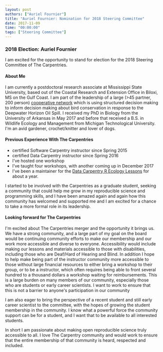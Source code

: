 ```yaml
---
layout: post
authors: ["Auriel Fournier"]
title: "Auriel Fournier: Nomination for 2018 Steering Committee"
date: 2017-11-09
time: "00:00:00"
tags: ["Steering Committee"]
---
```


### 2018 Election: Auriel Fournier

I am excited for the opportunity to stand for election for the 2018 Steering Committee of The Carpentries. 

#### About Me

I am currently a postdoctoral research associate at Mississippi State University, based out of the Coastal Research 
and Extension Office in Biloxi, MS on the Gulf Coast. I am part of the leadership of a large 
(>45 partner, 200 person) [cooperative network](https://gomamn.org/) which is using structured 
decision making to inform decision making about bird conservation in response to the Deepwater 
Horizon Oil Spill. I received my PhD in Biology from the University of Arkansas in May 2017 and before 
that received a B.S. in Wildlife Ecology and Management from Michigan Technological University. I'm 
an avid gardener, crochet/knitter and lover of dogs. 

#### Previous Experience With The Carpentries

- certified Software Carpentry instructor since Spring 2015
- certified Data Carpentry instructor since Spring 2016
- I've hosted one workshop
- I've taught four workshops, with another coming up in December 2017
- I've been a maintainer for the [Data Carpentry R Ecology Lessons](http://www.datacarpentry.org/R-ecology-lesson/) 
for about a year.

I started to be involved with the Carpentries as a graduate student, seeking a community that could help me grow in 
my reproducible science and programming skills, and I have been amazed again and again how this community has 
welcomed and supported me and I am excited for a chance to take a more formal role in its leadership. 

#### Looking forward for The Carpentries

I'm excited about The Carpentries merger and the opportunity it brings us. We have a strong community, 
and a large part of my goal on the board would be continuing community efforts to make our membership 
and our work more accessible and diverse to everyone. Accessibility would include making our lessons and 
materials accessible to those with disabilities, including those who are Deaf/Hard of Hearing and Blind. 
In addition I hope to help make being part of the instructor community more accessible to those without 
large financial resources to either bring a workshop to their group, or to be a instructor, which often 
requires being able to front several hundred to a thousand dollars a workshop waiting for reimbursements. 
This is a large burden on many members of our community, especially those who are students or early career 
scientists. I want to work to ensure that this is not a barrier to anyone's participation in our community 

I am also eager to bring the perspective of a recent student and still early career scientist to the committee, 
with the hopes of growing the student membership in the community. I know what a powerful force the community 
support can be for a student, and I want that to be available to all interested students. 

In short I am passionate about making open reproducible science truly accessible to all. 
I love The Carpentry community and would work to ensure that the entire membership of that community is heard, 
respected and included. 
